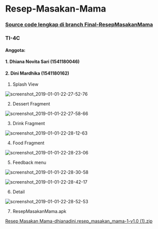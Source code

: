 # Resep-Masakan-Mama

### <u>Source code lengkap di branch Final-ResepMasakanMama</u>
### TI-4C

#### Anggota:
#### 1. Dhiana Novita Sari (1541180046)
#### 2. Dini Mardhika (1541180162)
1. Splash View

![screenshot_2019-01-01-22-27-52-76](https://user-images.githubusercontent.com/43565754/50574478-f5aa5f00-0e1b-11e9-914e-ae92466338aa.png)


2. Dessert Fragment

![screenshot_2019-01-01-22-27-58-66](https://user-images.githubusercontent.com/43565754/50574501-6cdff300-0e1c-11e9-80f4-ab040be978c5.png)


3. Drink Fragment

![screenshot_2019-01-01-22-28-12-63](https://user-images.githubusercontent.com/43565754/50574505-8f720c00-0e1c-11e9-96b7-48751438ce0e.png)


4. Food Fragment

![screenshot_2019-01-01-22-28-23-06](https://user-images.githubusercontent.com/43565754/50574512-a4e73600-0e1c-11e9-98b9-ad14c5ea29ea.png)

5. Feedback menu

![screenshot_2019-01-01-22-28-30-58](https://user-images.githubusercontent.com/43565754/50574517-b8929c80-0e1c-11e9-8076-6a5f79368ea7.png)

![screenshot_2019-01-01-22-28-42-17](https://user-images.githubusercontent.com/43565754/50574521-c9431280-0e1c-11e9-9142-e6e56fe4d20d.png)


6. Detail

![screenshot_2019-01-01-22-28-52-53](https://user-images.githubusercontent.com/43565754/50574529-d6f89800-0e1c-11e9-9b78-a7ce7e344a59.png)

7. ResepMasakanMama.apk

[Resep Masakan Mama-dhianadini.resep_masakan_mama-1-v1.0 (1).zip](https://github.com/dhiananovitas/Resep-Masakan-Mama/files/2719457/Resep.Masakan.Mama-dhianadini.resep_masakan_mama-1-v1.0.1.zip)
